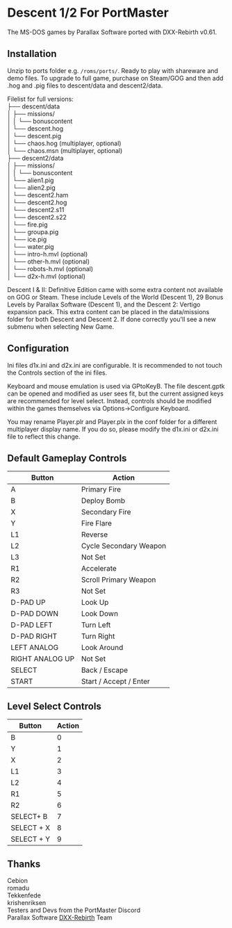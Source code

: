 # Descent 1/2 For PortMaster
The MS-DOS games by Parallax Software ported with DXX-Rebirth v0.61.

## Installation
Unzip to ports folder e.g. ```/roms/ports/```. Ready to play with shareware and demo files. To upgrade to full game, purchase on Steam/GOG and then add .hog and .pig files to descent/data and descent2/data.

Filelist for full versions:  
├── descent/data  
│   ├── missions/    
│   │ └── bonuscontent   
│   └── descent.hog  
│   └── descent.pig  
│   └── chaos.hog (multiplayer, optional)  
│   └── chaos.msn (multiplayer, optional)  
├── descent2/data  
│   ├── missions/    
│   │ └── bonuscontent   
│   └── alien1.pig  
│   └── alien2.pig  
│   └── descent2.ham  
│   └── descent2.hog  
│   └── descent2.s11  
│   └── descent2.s22  
│   └── fire.pig  
│   └── groupa.pig  
│   └── ice.pig  
│   └── water.pig  
│   └── intro-h.mvl (optional)  
│   └── other-h.mvl (optional)  
│   └── robots-h.mvl (optional)  
│   └── d2x-h.mvl (optional)  

Descent I & II: Definitive Edition came with some extra content not available on GOG or Steam. These include Levels of the World (Descent 1), 29 Bonus Levels by Parallax Software (Descent 1), and the Descent 2: Vertigo expansion pack. This extra content can be placed in the data/missions folder for both Descent and Descent 2. If done correctly you'll see a new submenu when selecting New Game.

## Configuration
Ini files d1x.ini and d2x.ini are configurable. It is recommended to not touch the Controls section of the ini files.

Keyboard and mouse emulation is used via GPtoKeyB. The file descent.gptk can be opened and modified as user sees fit, but the current assigned keys are recommended for level select. Instead, controls should be modified within the games themselves via Options->Configure Keyboard.

You may rename Player.plr and Player.plx in the conf folder for a different multiplayer display name. If you do so, please modify the d1x.ini or d2x.ini file to reflect this change.

## Default Gameplay Controls

| Button | Action |
|--|--| 
|A|Primary Fire|
|B|Deploy Bomb|
|X|Secondary Fire|
|Y|Fire Flare|
|L1|Reverse|
|L2|Cycle Secondary Weapon|
|L3|Not Set|
|R1|Accelerate|
|R2|Scroll Primary Weapon|
|R3|Not Set|
|D-PAD UP|Look Up|
|D-PAD DOWN|Look Down|
|D-PAD LEFT|Turn Left|
|D-PAD RIGHT|Turn Right|
|LEFT ANALOG|Look Around|
|RIGHT ANALOG UP|Not Set|
|SELECT|Back / Escape|
|START|Start / Accept / Enter|

## Level Select Controls

| Button | Action |
|--|--| 
|B|0|
|Y|1|
|X|2|
|L1|3|
|L2|4|
|R1|5|
|R2|6|
|SELECT+  B|7|
|SELECT + X|8|
|SELECT + Y|9|

## Thanks
Cebion  
romadu  
Tekkenfede  
krishenriksen  
Testers and Devs from the PortMaster Discord  
Parallax Software
<a href="https://www.dxx-rebirth.com/">DXX-Rebirth</a> Team  
